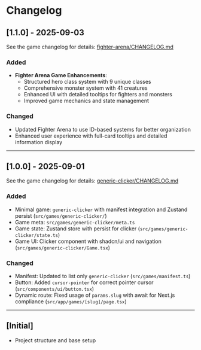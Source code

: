 # Changelog

## [1.1.0] - 2025-09-03

See the game changelog for details: [fighter-arena/CHANGELOG.md](./src/games/fighter-arena/CHANGELOG.md)

### Added

- **Fighter Arena Game Enhancements**:
  - Structured hero class system with 9 unique classes
  - Comprehensive monster system with 41 creatures
  - Enhanced UI with detailed tooltips for fighters and monsters
  - Improved game mechanics and state management

### Changed

- Updated Fighter Arena to use ID-based systems for better organization
- Enhanced user experience with full-card tooltips and detailed information display

---

## [1.0.0] - 2025-09-01

See the game changelog for details: [generic-clicker/CHANGELOG.md](./src/games/generic-clicker/CHANGELOG.md)

### Added

- Minimal game: `generic-clicker` with manifest integration and Zustand persist (`src/games/generic-clicker/`)
- Game meta: `src/games/generic-clicker/meta.ts`
- Game state: Zustand store with persist for clicker (`src/games/generic-clicker/state.ts`)
- Game UI: Clicker component with shadcn/ui and navigation (`src/games/generic-clicker/Game.tsx`)

### Changed

- Manifest: Updated to list only `generic-clicker` (`src/games/manifest.ts`)
- Button: Added `cursor-pointer` for correct pointer cursor (`src/components/ui/button.tsx`)
- Dynamic route: Fixed usage of `params.slug` with await for Next.js compliance (`src/app/games/[slug]/page.tsx`)

---

## [Initial]

- Project structure and base setup
